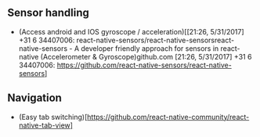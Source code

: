 ## Sensor handling
- (Access android and IOS gyroscope / acceleration)[[21:26, 5/31/2017] +31 6 34407006: react-native-sensors/react-native-sensorsreact-native-sensors - A developer friendly approach for sensors in react-native (Accelerometer & Gyroscope)github.com
[21:26, 5/31/2017] +31 6 34407006: https://github.com/react-native-sensors/react-native-sensors]

## Navigation
- (Easy tab switching)[https://github.com/react-native-community/react-native-tab-view]
